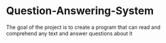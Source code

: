 # Question-Answering-System
The goal of the project is to create a program that can read and comprehend any text and answer questions about it
